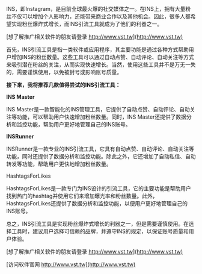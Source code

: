 INS，即Instagram，是目前全球最火爆的社交媒体之一。在INS上，拥有大量粉丝不仅可以增加个人影响力，还能带来商业合作以及其他机会。因此，很多人都希望实现粉丝爆炸式增长，而INS引流工具就成为了他们的利器之一。

[想了解推广相关软件的朋友请登录 http://www.vst.tw](http://www.vst.tw)

首先，INS引流工具是指一类软件或应用程序，其主要功能是通过各种方式帮助用户增加INS的粉丝数量。这些工具可以通过自动点赞、自动评论、自动关注等方式来吸引潜在粉丝的关注，从而实现快速增长。当然，使用这些工具并不是万无一失的，需要谨慎使用，以免被封号或影响账号质量。

**接下来，我将推荐几款值得尝试的INS引流工具：**

**INS Master**

INS Master是一款智能化的INS管理工具，它提供了自动点赞、自动评论、自动关注等功能，可以帮助用户快速增加粉丝数量。同时，INS Master还提供了数据分析和监控功能，帮助用户更好地管理自己的INS账号。

**INSRunner**

INSRunner是一款专业的INS引流工具，它具有自动点赞、自动评论、自动关注等功能，同时还提供了数据分析和监控功能。除此之外，它还增加了自动私信、自动转发等功能，帮助用户更快地增加粉丝数量。

HashtagsForLikes

HashtagsForLikes是一款专门为INS设计的引流工具，它的主要功能是帮助用户找到热门的hashtag并使用它们来增加曝光率和粉丝数量。此外，HashtagsForLikes还提供了数据分析和监控功能，以便用户更好地管理自己的INS账号。

总之，INS引流工具是实现粉丝爆炸式增长的利器之一，但是需要谨慎使用。在选择工具时，建议用户选择可信赖的品牌，并遵守INS的规定，以保证账号质量和用户体验。

[想了解推广相关软件的朋友请登录 http://www.vst.tw](http://www.vst.tw)


[访问软件官网 http://www.vst.tw](http://www.vst.tw)
